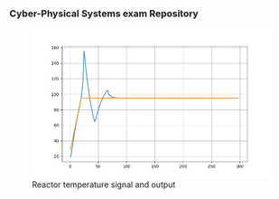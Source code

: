 ### Cyber-Physical Systems exam Repository

<figure>
  <img src="reactor_temperature.png" width=500px>
  <figcaption>
      Reactor temperature signal and output
  </figcaption>
</figure>
